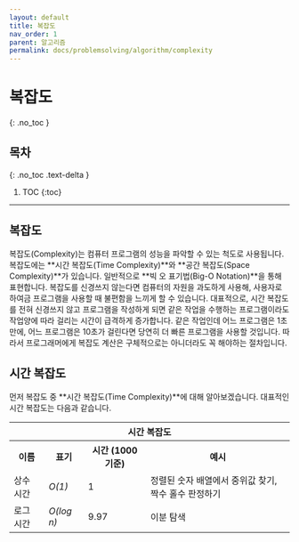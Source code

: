 ```yaml
---
layout: default
title: 복잡도
nav_order: 1
parent: 알고리즘
permalink: docs/problemsolving/algorithm/complexity
---
```


# 복잡도   
{: .no_toc }

## 목차
{: .no_toc .text-delta }

1. TOC
{:toc}

---

## 복잡도
복잡도(Complexity)는 컴퓨터 프로그램의 성능을 파악할 수 있는 척도로 사용됩니다. 복잡도에는 **시간 복잡도(Time Complexity)**와 **공간 복잡도(Space Complexity)**가 있습니다. 일반적으로 **빅 오 표기법(Big-O Notation)**을 통해 표현합니다. 복잡도를 신경쓰지 않는다면 컴퓨터의 자원을 과도하게 사용해, 사용자로 하여금 프로그램을 사용할 때 불편함을 느끼게 할 수 있습니다. 대표적으로, 시간 복잡도를 전혀 신경쓰지 않고 프로그램을 작성하게 되면 같은 작업을 수행하는 프로그램이라도 작업양에 따라 걸리는 시간이 급격하게 증가합니다. 같은 작업인데 어느 프로그램은 1초만에, 어느 프로그램은 10초가 걸린다면 당연히 더 빠른 프로그램을 사용할 것입니다. 따라서 프로그래머에게 복잡도 계산은 구체적으로는 아니더라도 꼭 해야하는 절차입니다.

## 시간 복잡도
먼저 복잡도 중 **시간 복잡도(Time Complexity)**에 대해 알아보겠습니다. 대표적인 시간 복잡도는 다음과 같습니다.

<table>
    <tr>
        <th colspan="4">시간 복잡도</th>
    </tr>
    <tr>
        <th>이름</th>
        <th>표기</th>
        <th>시간 (1000 기준)</th>
        <th>예시</th>
    </tr>
    <tr>
        <td>상수 시간</td>
        <td><em>O(1)</em></td>
        <td>1</td>
        <td>정렬된 숫자 배열에서 중위값 찾기, 짝수 홀수 판정하기</td>
    </tr>
    <tr>
        <td>로그 시간</td>
        <td><em>O(log n)</em></td>
        <td>9.97</td>
        <td>이분 탐색</td>
    </tr>
</table>